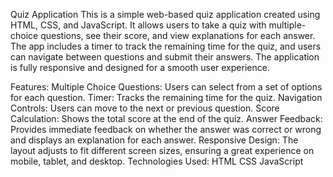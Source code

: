 Quiz Application
This is a simple web-based quiz application created using HTML, CSS, and JavaScript. It allows users to take a quiz with multiple-choice questions, see their score, and view explanations for each answer. The app includes a timer to track the remaining time for the quiz, and users can navigate between questions and submit their answers. The application is fully responsive and designed for a smooth user experience.

Features:
Multiple Choice Questions: Users can select from a set of options for each question.
Timer: Tracks the remaining time for the quiz.
Navigation Controls: Users can move to the next or previous question.
Score Calculation: Shows the total score at the end of the quiz.
Answer Feedback: Provides immediate feedback on whether the answer was correct or wrong and displays an explanation for each answer.
Responsive Design: The layout adjusts to fit different screen sizes, ensuring a great experience on mobile, tablet, and desktop.
Technologies Used:
HTML
CSS
JavaScript
